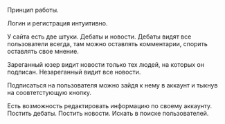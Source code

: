 Принцип работы.

Логин и регистрация интуитивно.

У сайта есть две штуки. Дебаты и новости.
Дебаты видят все пользователи всегда, там можно оставлять комментарии, спорить оставлять свое мнение.

Зареганный юзер видит новости только тех людей, на которых он подписан.
Незареганный видит все новости.

Подписаться на пользователя можно зайдя к нему в аккаунт и тыкнув на соовтетстующую кнопку.

Есть возможность редактировать информацию по своему аккаунту. Постить дебаты. Постить новости. Искать в поиске пользователей.
